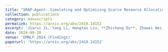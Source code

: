 ```yaml
---
title: "SRAP-Agent: Simulating and Optimizing Scarce Resource Allocation Policy with LLM-based Agent"
collection: publications
category: manuscripts
permalink: https://arxiv.org/abs/2410.14152
excerpt: 'Jiarui Ji, Yang Li, Hongtao Liu, **Zhicheng Du**, Zhewei Wei, Weiran Shen, Qi Qi, Yankai Lin'
date: 2024-09-20
venue: 'EMNLP 2024 (Findings)'
paperurl: 'https://arxiv.org/abs/2410.14152'
---
```

